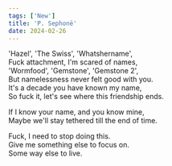 ```yaml
---
tags: ['New']
title: 'P. Sephonë'
date: 2024-02-26
---
```


'Hazel', 'The Swiss', 'Whatshername',  
Fuck attachment, I'm scared of names,  
'Wormfood', 'Gemstone', 'Gemstone 2',  
But namelessness never felt good with you.  
It's a decade you have known my name,  
So fuck it, let's see where this friendship ends.

If I know your name, and you know mine,  
Maybe we'll stay tethered till the end of time.

Fuck, I need to stop doing this.  
Give me something else to focus on.  
Some way else to live.  
